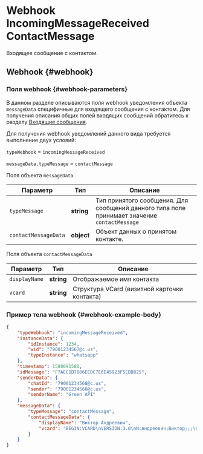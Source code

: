 # Webhook IncomingMessageReceived ContactMessage

Входящее сообщение с контактом.

## Webhook {#webhook}

### Поля webhook {#webhook-parameters}

В данном разделе описываются поля webhook уведомления объекта `messageData` специфичные для входящего сообщения с контактом. Для получения описания общих полей входящих сообщений обратитесь к разделу [Входящие сообщения](/api/receiving/webhook/incoming-message/Webhook-IncomingMessageReceived). 

Для получения webhook уведомлений данного вида требуется выполнение двух условий:

`typeWebhook` = `incomingMessageReceived`

`messageData.typeMessage` = `contactMessage`

Поля объекта `messageData`

Параметр | Тип | Описание
----- | ----- | -----
`typeMessage` | **string** | Тип принятого сообщения. Для сообщений данного типа поле принимает значение `contactMessage`
`contactMessageData` | **object** | Объект данных о принятом контакте.

Поля объекта `contactMessageData`

Параметр | Тип | Описание
----- | ----- | -----
`displayName` | **string** | Отображаемое имя контакта
`vcard` | **string** | Структура VCard (визитной карточки контакта)

### Пример тела webhook {#webhook-example-body}

```json
{
    "typeWebhook": "incomingMessageReceived",
    "instanceData": {
        "idInstance": 1234,
        "wid": "79001234567@c.us",
        "typeInstance": "whatsapp"
    },
    "timestamp": 1588091580,
    "idMessage": "F7AEC1B7086ECDC7E6E45923F5EDB825",
    "senderData": {
        "chatId": "79001234568@c.us",
        "sender": "79001234568@c.us",
        "senderName": "Green API"
    },
    "messageData": {
        "typeMessage": "contactMessage",
        "contactMessageData": {
            "displayName": "Виктор Андреевич",
            "vcard": "BEGIN:VCARD\nVERSION:3.0\nN:Андреевич;Виктор;;;\nFN:Виктор Андреевич\nORG:Image\nTITLE:\nitem1.TEL;waid=79001234569:+7 900 123-45-69\nitem1.X-ABLabel:Мобильный\nEND:VCARD"
        }
    }
}
```
